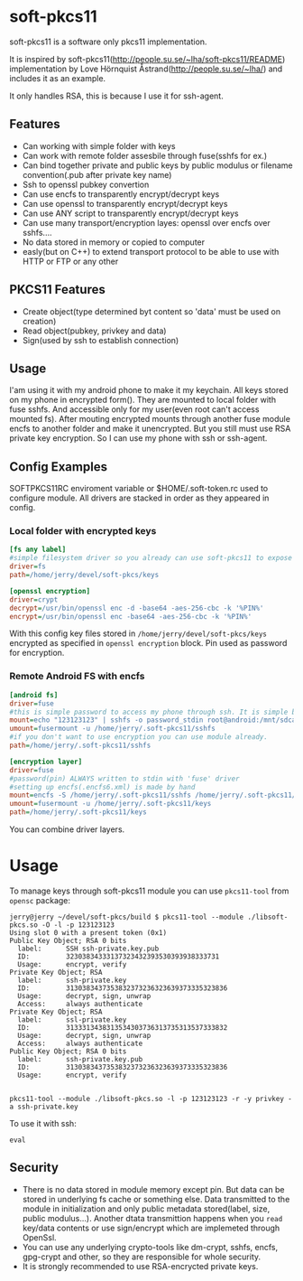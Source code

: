 # soft-pkcs11

soft-pkcs11 is a software only pkcs11 implementation.

It is inspired by soft-pkcs11(http://people.su.se/~lha/soft-pkcs11/README) implementation by Love Hörnquist Åstrand(http://people.su.se/~lha/) and includes it as an example.

It only handles RSA, this is because I use it for ssh-agent.


## Features

* Can working with simple folder with keys
* Can work with remote folder assesbile through fuse(sshfs for ex.)
* Can bind together private and public keys by public modulus or filename convention(.pub after private key name)
* Ssh to openssl pubkey convertion
* Can use encfs to transparently encrypt/decrypt keys
* Can use openssl to transparently encrypt/decrypt keys
* Can use ANY script to transparently encrypt/decrypt keys
* Can use many transport/encryption layes: openssl over encfs over sshfs....
* No data stored in memory or copied to computer
* easly(but on C++) to extend transport protocol to be able to use with HTTP or FTP or any other


## PKCS11 Features

* Create object(type determined byt content so 'data' must be used on creation)
* Read object(pubkey, privkey and data)
* Sign(used by ssh to establish connection)


## Usage

I'am using it with my android phone to make it my keychain. All keys stored on my phone in encrypted form().
They are mounted to local folder with fuse sshfs. And accessible only for my user(even root can't access mounted fs).
After mouting encrypted mounts through another fuse module encfs to another folder and make it unencrypted.
But you still must use RSA private key encryption. So I can use my phone with ssh or ssh-agent.


## Config Examples

SOFTPKCS11RC enviroment variable or $HOME/.soft-token.rc used to configure module.
All drivers are stacked in order as they appeared in config.


### Local folder with encrypted keys
```INI
[fs any label]
#simple filesystem driver so you already can use soft-pkcs11 to expose keys is fodler
driver=fs
path=/home/jerry/devel/soft-pkcs/keys

[openssl encryption]
driver=crypt
decrypt=/usr/bin/openssl enc -d -base64 -aes-256-cbc -k '%PIN%'
encrypt=/usr/bin/openssl enc -base64 -aes-256-cbc -k '%PIN%'
```


With this config key files stored in `/home/jerry/devel/soft-pkcs/keys` encrypted as specified in `openssl encryption` block. Pin used as password for encryption.

### Remote Android FS with encfs

```INI
[android fs]
driver=fuse
#this is simple password to access my phone through ssh. It is simple because SFTP server is not always run.
mount=echo "123123123" | sshfs -o password_stdin root@android:/mnt/sdcard/keys /home/jerry/.soft-pkcs11/sshfs
umount=fusermount -u /home/jerry/.soft-pkcs11/sshfs
#if you don't want to use encryption you can use module already.
path=/home/jerry/.soft-pkcs11/sshfs

[encryption layer]
driver=fuse
#password(pin) ALWAYS written to stdin with 'fuse' driver
#setting up encfs(.encfs6.xml) is made by hand
mount=encfs -S /home/jerry/.soft-pkcs11/sshfs /home/jerry/.soft-pkcs11/keys
umount=fusermount -u /home/jerry/.soft-pkcs11/keys
path=/home/jerry/.soft-pkcs11/keys
```

You can combine driver layers.


# Usage

To manage keys through soft-pkcs11 module you can use `pkcs11-tool` from `opensc`  package:
```Shell
jerry@jerry ~/devel/soft-pkcs/build $ pkcs11-tool --module ./libsoft-pkcs.so -O -l -p 123123123 
Using slot 0 with a present token (0x1)
Public Key Object; RSA 0 bits
  label:      SSH ssh-private.key.pub
  ID:         32303834333137323432393530393938333731
  Usage:      encrypt, verify
Private Key Object; RSA 
  label:      ssh-private.key
  ID:         3130383437353832373236323639373335323836
  Usage:      decrypt, sign, unwrap
  Access:     always authenticate
Private Key Object; RSA 
  label:      ssl-private.key
  ID:         3133313438313534303736313735313537333832
  Usage:      decrypt, sign, unwrap
  Access:     always authenticate
Public Key Object; RSA 0 bits
  label:      ssh-private.key.pub
  ID:         3130383437353832373236323639373335323836
  Usage:      encrypt, verify


pkcs11-tool --module ./libsoft-pkcs.so -l -p 123123123 -r -y privkey -a ssh-private.key
```

To use it with ssh: 

```Shell
eval
```



## Security

* There is no data stored in module memory except pin. But data can be stored in underlying fs cache or something else. Data transmitted to the module in initialization and only public metadata stored(label, size, public modulus...). Another dtata transmittion happens when you `read` key/data contents or use sign/encrypt which are implemeted through OpenSsl. 
* You can use any underlying crypto-tools like dm-crypt, sshfs, encfs, gpg-crypt and other, so they are responsible for whole security. 
* It is strongly recommended to use RSA-encrycted private keys.
 



